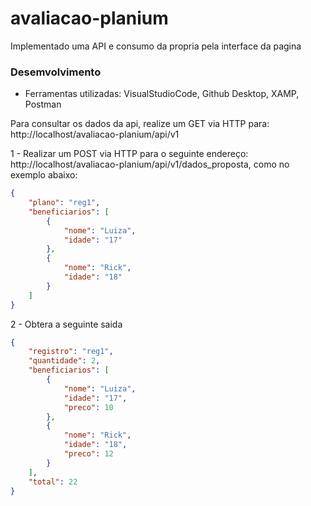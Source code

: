# avaliacao-planium

Implementado uma API e consumo da propria pela interface da pagina

### Desemvolvimento

- Ferramentas utilizadas: VisualStudioCode, Github Desktop, XAMP, Postman

Para consultar os dados da api, realize um GET via HTTP para: http://localhost/avaliacao-planium/api/v1

1 - Realizar um POST via HTTP para o seguinte endereço: http://localhost/avaliacao-planium/api/v1/dados_proposta, como no exemplo abaixo:
```json
{
    "plano": "reg1",
    "beneficiarios": [
        {
            "nome": "Luiza",
            "idade": "17"
        },
        {
            "nome": "Rick",
            "idade": "18"
        }
    ]
}
```
2 - Obtera a seguinte saida
```json
{
    "registro": "reg1",
    "quantidade": 2,
    "beneficiarios": [
        {
            "nome": "Luiza",
            "idade": "17",
            "preco": 10
        },
        {
            "nome": "Rick",
            "idade": "18",
            "preco": 12
        }
    ],
    "total": 22
}
```
